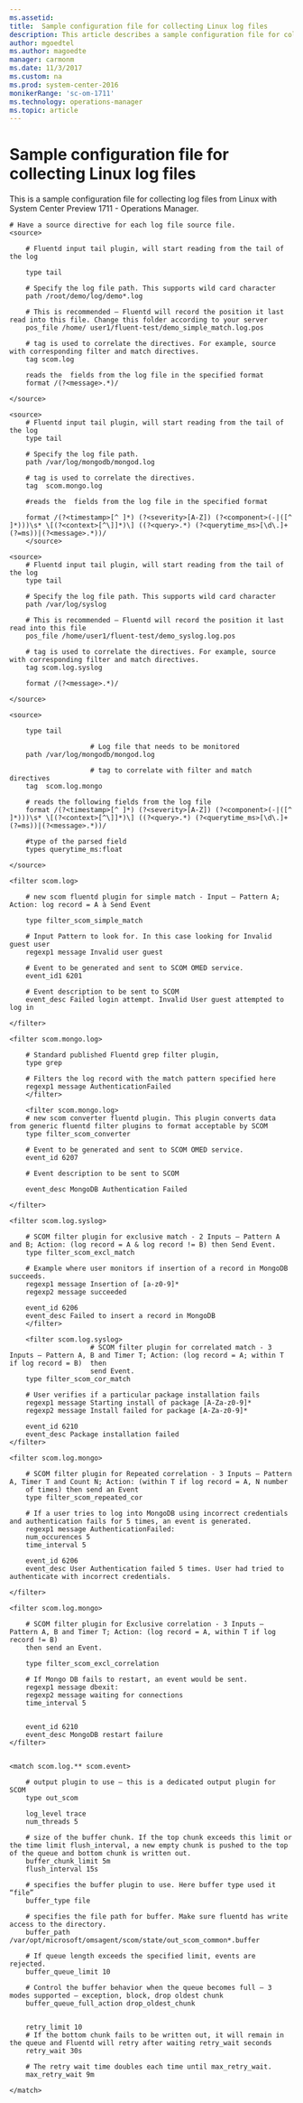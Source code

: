 ```yaml
---
ms.assetid: 
title:  Sample configuration file for collecting Linux log files
description: This article describes a sample configuration file for collecting Linux log files on Linux in System Center Preview 1711 Operations Manager.    
author: mgoedtel
ms.author: magoedte
manager: carmonm
ms.date: 11/3/2017
ms.custom: na
ms.prod: system-center-2016
monikerRange: 'sc-om-1711'
ms.technology: operations-manager
ms.topic: article
---
```


# Sample configuration file for collecting Linux log files
This is a sample configuration file for collecting log files from Linux with System Center Preview 1711 - Operations Manager.

    # Have a source directive for each log file source file.
    <source>

        # Fluentd input tail plugin, will start reading from the tail of the log

        type tail

        # Specify the log file path. This supports wild card character
        path /root/demo/log/demo*.log
        
        # This is recommended – Fluentd will record the position it last read into this file. Change this folder according to your server
        pos_file /home/ user1/fluent-test/demo_simple_match.log.pos
        
        # tag is used to correlate the directives. For example, source with corresponding filter and match directives. 
        tag scom.log
        
        reads the  fields from the log file in the specified format
        format /(?<message>.*)/

    </source>
    
    <source>
        # Fluentd input tail plugin, will start reading from the tail of the log
        type tail

        # Specify the log file path. 
        path /var/log/mongodb/mongod.log

        # tag is used to correlate the directives.
        tag  scom.mongo.log

        #reads the  fields from the log file in the specified format

        format /(?<timestamp>[^ ]*) (?<severity>[A-Z]) (?<component>(-|([^ ]*)))\s* \[(?<context>[^\]]*)\] ((?<query>.*) (?<querytime_ms>[\d\.]+(?=ms))|(?<message>.*))/
        </source>

    <source>
        # Fluentd input tail plugin, will start reading from the tail of the log
        type tail
    
        # Specify the log file path. This supports wild card character
        path /var/log/syslog
    
        # This is recommended – Fluentd will record the position it last read into this file
        pos_file /home/user1/fluent-test/demo_syslog.log.pos
    
        # tag is used to correlate the directives. For example, source with corresponding filter and match directives. 
        tag scom.log.syslog
        
        format /(?<message>.*)/
    
    </source>
    
    <source>
                    
        type tail

                        # Log file that needs to be monitored
        path /var/log/mongodb/mongod.log

                        # tag to correlate with filter and match directives
        tag  scom.log.mongo

        # reads the following fields from the log file
        format /(?<timestamp>[^ ]*) (?<severity>[A-Z]) (?<component>(-|([^ ]*)))\s* \[(?<context>[^\]]*)\] ((?<query>.*) (?<querytime_ms>[\d\.]+(?=ms))|(?<message>.*))/
        
        #type of the parsed field
        types querytime_ms:float

    </source>
    
    <filter scom.log>

        # new scom fluentd plugin for simple match - Input – Pattern A;  Action: log record = A à Send Event

        type filter_scom_simple_match

        # Input Pattern to look for. In this case looking for Invalid guest user
        regexp1 message Invalid user guest 

        # Event to be generated and sent to SCOM OMED service.
        event_id1 6201

        # Event description to be sent to SCOM
        event_desc Failed login attempt. Invalid User guest attempted to log in
    
    </filter>
    
    <filter scom.mongo.log>

        # Standard published Fluentd grep filter plugin,
        type grep

        # Filters the log record with the match pattern specified here
        regexp1 message AuthenticationFailed
        </filter>

        <filter scom.mongo.log>
        # new scom converter fluentd plugin. This plugin converts data from generic fluentd filter plugins to format acceptable by SCOM
        type filter_scom_converter

        # Event to be generated and sent to SCOM OMED service.
        event_id 6207

        # Event description to be sent to SCOM

        event_desc MongoDB Authentication Failed
        
    </filter>

    <filter scom.log.syslog>

        # SCOM filter plugin for exclusive match - 2 Inputs – Pattern A and B; Action: (log record = A & log record != B) then Send Event.
        type filter_scom_excl_match
        
        # Example where user monitors if insertion of a record in MongoDB succeeds.
        regexp1 message Insertion of [a-z0-9]*
        regexp2 message succeeded

        event_id 6206
        event_desc Failed to insert a record in MongoDB
        </filter>
        
        <filter scom.log.syslog>
                        # SCOM filter plugin for correlated match - 3 Inputs – Pattern A, B and Timer T; Action: (log record = A; within T if log record = B)  then 
                        send Event.
        type filter_scom_cor_match

        # User verifies if a particular package installation fails
        regexp1 message Starting install of package [A-Za-z0-9]*
        regexp2 message Install failed for package [A-Za-z0-9]*

        event_id 6210
        event_desc Package installation failed
    </filter>
    
    <filter scom.log.mongo>
                    
        # SCOM filter plugin for Repeated correlation - 3 Inputs – Pattern A, Timer T and Count N; Action: (within T if log record = A, N number 
        of times) then send an Event
        type filter_scom_repeated_cor

        # If a user tries to log into MongoDB using incorrect credentials and authentication fails for 5 times, an event is generated.
        regexp1 message AuthenticationFailed:
        num_occurences 5
        time_interval 5

        event_id 6206
        event_desc User Authentication failed 5 times. User had tried to authenticate with incorrect credentials.
        
    </filter>
    
    <filter scom.log.mongo>
                    
        # SCOM filter plugin for Exclusive correlation - 3 Inputs – Pattern A, B and Timer T; Action: (log record = A, within T if log record != B)   
        then send an Event.

        type filter_scom_excl_correlation
        
        # If Mongo DB fails to restart, an event would be sent. 
        regexp1 message dbexit:
        regexp2 message waiting for connections
        time_interval 5

        
        event_id 6210
        event_desc MongoDB restart failure
    </filter>
    
    
    <match scom.log.** scom.event>

        # output plugin to use – this is a dedicated output plugin for SCOM
        type out_scom

        log_level trace
        num_threads 5

        # size of the buffer chunk. If the top chunk exceeds this limit or the time limit flush_interval, a new empty chunk is pushed to the top of the queue and bottom chunk is written out.
        buffer_chunk_limit 5m
        flush_interval 15s

        # specifies the buffer plugin to use. Here buffer type used it “file”
        buffer_type file

        # specifies the file path for buffer. Make sure fluentd has write access to the directory.
        buffer_path /var/opt/microsoft/omsagent/scom/state/out_scom_common*.buffer

        # If queue length exceeds the specified limit, events are rejected.
        buffer_queue_limit 10
        
        # Control the buffer behavior when the queue becomes full – 3 modes supported – exception, block, drop oldest chunk
        buffer_queue_full_action drop_oldest_chunk
        

        retry_limit 10
        # If the bottom chunk fails to be written out, it will remain in the queue and Fluentd will retry after waiting retry_wait seconds
        retry_wait 30s

        # The retry wait time doubles each time until max_retry_wait.
        max_retry_wait 9m

    </match>
